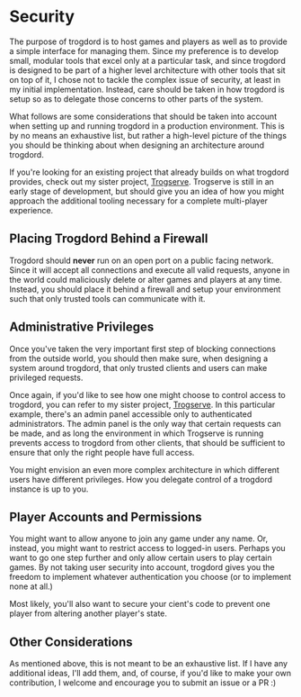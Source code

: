 # Security

The purpose of trogdord is to host games and players as well as to provide a simple interface for managing them. Since my preference is to develop small, modular tools that excel only at a particular task, and since trogdord is designed to be part of a higher level architecture with other tools that sit on top of it, I chose not to tackle the complex issue of security, at least in my initial implementation. Instead, care should be taken in how trogdord is setup so as to delegate those concerns to other parts of the system.

What follows are some considerations that should be taken into account when setting up and running trogdord in a production environment. This is by no means an exhaustive list, but rather a high-level picture of the things you should be thinking about when designing an architecture around trogdord.

If you're looking for an existing project that already builds on what trogdord provides, check out my sister project, [Trogserve](https://github.com/crankycyclops/trogserve). Trogserve is still in an early stage of development, but should give you an idea of how you might approach the additional tooling necessary for a complete multi-player experience.

## Placing Trogdord Behind a Firewall

Trogdord should **never** run on an open port on a public facing network. Since it will accept all connections and execute all valid requests, anyone in the world could maliciously delete or alter games and players at any time. Instead, you should place it behind a firewall and setup your environment such that only trusted tools can communicate with it.

## Administrative Privileges

Once you've taken the very important first step of blocking connections from the outside world, you should then make sure, when designing a system around trogdord, that only trusted clients and users can make privileged requests.

Once again, if you'd like to see how one might choose to control access to trogdord, you can refer to my sister project, [Trogserve](https://github.com/crankycyclops/trogserve). In this particular example, there's an admin panel accessible only to authenticated administrators. The admin panel is the only way that certain requests can be made, and as long the environment in which Trogserve is running prevents access to trogdord from other clients, that should be sufficient to ensure that only the right people have full access.

You might envision an even more complex architecture in which different users have different privileges. How you delegate control of a trogdord instance is up to you.

## Player Accounts and Permissions

You might want to allow anyone to join any game under any name. Or, instead, you might want to restrict access to logged-in users. Perhaps you want to go one step further and only allow certain users to play certain games. By not taking user security into account, trogdord gives you the freedom to implement whatever authentication you choose (or to implement none at all.)

Most likely, you'll also want to secure your cient's code to prevent one player from altering another player's state.

## Other Considerations

As mentioned above, this is not meant to be an exhaustive list. If I have any additional ideas, I'll add them, and, of course, if you'd like to make your own contribution, I welcome and encourage you to submit an issue or a PR :)